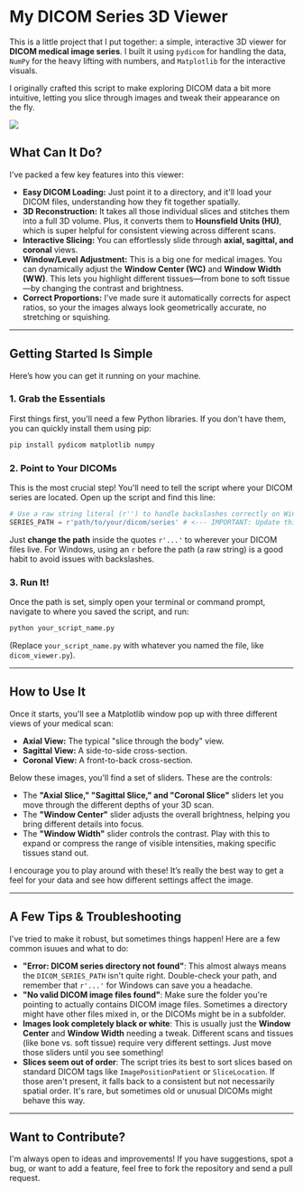 # My DICOM Series 3D Viewer

This is a little project that I put together: a simple, interactive 3D viewer for **DICOM medical image series**. I built it using `pydicom` for handling the data, `NumPy` for the heavy lifting with numbers, and `Matplotlib` for the interactive visuals.

I originally crafted this script to make exploring DICOM data a bit more intuitive, letting you slice through images and tweak their appearance on the fly.

![](3dViewer.gif)

## What Can It Do?

I've packed a few key features into this viewer:

  * **Easy DICOM Loading:** Just point it to a directory, and it'll load your DICOM files, understanding how they fit together spatially.
  * **3D Reconstruction:** It takes all those individual slices and stitches them into a full 3D volume. Plus, it converts them to **Hounsfield Units (HU)**, which is super helpful for consistent viewing across different scans.
  * **Interactive Slicing:** You can effortlessly slide through **axial, sagittal, and coronal** views.
  * **Window/Level Adjustment:** This is a big one for medical images. You can dynamically adjust the **Window Center (WC)** and **Window Width (WW)**. This lets you highlight different tissues—from bone to soft tissue—by changing the contrast and brightness.
  * **Correct Proportions:** I've made sure it automatically corrects for aspect ratios, so your the images always look geometrically accurate, no stretching or squishing.

-----

## Getting Started Is Simple

Here’s how you can get it running on your machine.

### 1\. Grab the Essentials

First things first, you'll need a few Python libraries. If you don't have them, you can quickly install them using pip:

```bash
pip install pydicom matplotlib numpy
```

### 2\. Point to Your DICOMs

This is the most crucial step\! You'll need to tell the script where your DICOM series are located. Open up the script and find this line:

```python
# Use a raw string literal (r'') to handle backslashes correctly on Windows paths.
SERIES_PATH = r'path/to/your/dicom/series' # <--- IMPORTANT: Update this path!
```

Just **change the path** inside the quotes `r'...'` to wherever your DICOM files live. For Windows, using an `r` before the path (a raw string) is a good habit to avoid issues with backslashes.

### 3\. Run It\!

Once the path is set, simply open your terminal or command prompt, navigate to where you saved the script, and run:

```bash
python your_script_name.py
```

(Replace `your_script_name.py` with whatever you named the file, like `dicom_viewer.py`).

-----

## How to Use It

Once it starts, you'll see a Matplotlib window pop up with three different views of your medical scan:

  * **Axial View:** The typical "slice through the body" view.
  * **Sagittal View:** A side-to-side cross-section.
  * **Coronal View:** A front-to-back cross-section.

Below these images, you'll find a set of sliders. These are the controls:

  * The **"Axial Slice," "Sagittal Slice," and "Coronal Slice"** sliders let you move through the different depths of your 3D scan.
  * The **"Window Center"** slider adjusts the overall brightness, helping you bring different details into focus.
  * The **"Window Width"** slider controls the contrast. Play with this to expand or compress the range of visible intensities, making specific tissues stand out.

I encourage you to play around with these\! It’s really the best way to get a feel for your data and see how different settings affect the image.

-----

## A Few Tips & Troubleshooting

I've tried to make it robust, but sometimes things happen\! Here are a few common isuues and what to do:

  * **"Error: DICOM series directory not found"**: This almost always means the `DICOM_SERIES_PATH` isn't quite right. Double-check your path, and remember that `r'...'` for Windows can save you a headache.
  * **"No valid DICOM image files found"**: Make sure the folder you're pointing to actually contains DICOM image files. Sometimes a directory might have other files mixed in, or the DICOMs might be in a subfolder.
  * **Images look completely black or white**: This is usually just the **Window Center** and **Window Width** needing a tweak. Different scans and tissues (like bone vs. soft tissue) require very different settings. Just move those sliders until you see something\!
  * **Slices seem out of order**: The script tries its best to sort slices based on standard DICOM tags like `ImagePositionPatient` or `SliceLocation`. If those aren't present, it falls back to a consistent but not necessarily spatial order. It's rare, but sometimes old or unusual DICOMs might behave this way.

-----

## Want to Contribute?

I'm always open to ideas and improvements\! If you have suggestions, spot a bug, or want to add a feature, feel free to fork the repository and send a pull request.